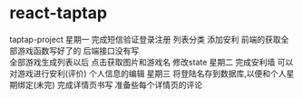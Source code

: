 # react-taptap
taptap-project
星期一  完成短信验证登录注册
		列表分类
		添加安利 
前端的获取全部游戏函数写好了的  后端接口没有写   
全部游戏生成列表以后  点击获取图片和游戏名  修改state 
星期二 完成安利墙
       可以对游戏进行安利(评价)
	   个人信息的编辑
星期三 将登陆名存到数据库,以便和个人星期绑定(未完)
		完成详情页书写
		准备些每个详情页的评论